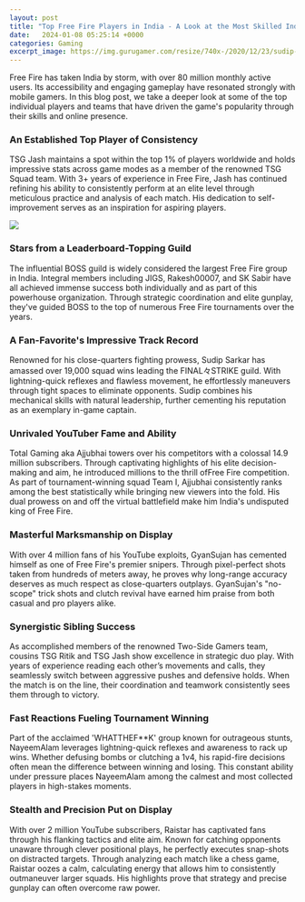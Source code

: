 ```yaml
---
layout: post
title: "Top Free Fire Players in India - A Look at the Most Skilled Individuals and Driving the Game's Popularity"
date:   2024-01-08 05:25:14 +0000
categories: Gaming
excerpt_image: https://img.gurugamer.com/resize/740x-/2020/12/23/sudip-sarkar-free-fire-082c.jpg
---
```


Free Fire has taken India by storm, with over 80 million monthly active users. Its accessibility and engaging gameplay have resonated strongly with mobile gamers. In this blog post, we take a deeper look at some of the top individual players and teams that have driven the game's popularity through their skills and online presence.
### An Established Top Player of Consistency
TSG Jash maintains a spot within the top 1% of players worldwide and holds impressive stats across game modes as a member of the renowned TSG Squad team. With 3+ years of experience in Free Fire, Jash has continued refining his ability to consistently perform at an elite level through meticulous practice and analysis of each match. His dedication to self-improvement serves as an inspiration for aspiring players.

![](https://img.gurugamer.com/resize/740x-/2020/12/23/sudip-sarkar-free-fire-082c.jpg)
### Stars from a Leaderboard-Topping Guild 
The influential BOSS guild is widely considered the largest Free Fire group in India. Integral members including JIGS, Rakesh00007, and SK Sabir have all achieved immense success both individually and as part of this powerhouse organization. Through strategic coordination and elite gunplay, they've guided BOSS to the top of numerous Free Fire tournaments over the years.
### A Fan-Favorite's Impressive Track Record
Renowned for his close-quarters fighting prowess, Sudip Sarkar has amassed over 19,000 squad wins leading the FINAL々STRIKE guild. With lightning-quick reflexes and flawless movement, he effortlessly maneuvers through tight spaces to eliminate opponents. Sudip combines his mechanical skills with natural leadership, further cementing his reputation as an exemplary in-game captain.  
### Unrivaled YouTuber Fame and Ability  
Total Gaming aka Ajjubhai towers over his competitors with a colossal 14.9 million subscribers. Through captivating highlights of his elite decision-making and aim, he introduced millions to the thrill ofFree Fire competition. As part of tournament-winning squad Team I, Ajjubhai consistently ranks among the best statistically while bringing new viewers into the fold. His dual prowess on and off the virtual battlefield make him India's undisputed king of Free Fire.
### Masterful Marksmanship on Display
With over 4 million fans of his YouTube exploits, GyanSujan has cemented himself as one of Free Fire's premier snipers. Through pixel-perfect shots taken from hundreds of meters away, he proves why long-range accuracy deserves as much respect as close-quarters outplays. GyanSujan's "no-scope" trick shots and clutch revival have earned him praise from both casual and pro players alike.
### Synergistic Sibling Success
As accomplished members of the renowned Two-Side Gamers team, cousins TSG Ritik and TSG Jash show excellence in strategic duo play. With years of experience reading each other’s movements and calls, they seamlessly switch between aggressive pushes and defensive holds. When the match is on the line, their coordination and teamwork consistently sees them through to victory.
### Fast Reactions Fueling Tournament Winning 
Part of the acclaimed 'WHATTHEF**K' group known for outrageous stunts, NayeemAlam leverages lightning-quick reflexes and awareness to rack up wins. Whether defusing bombs or clutching a 1v4, his rapid-fire decisions often mean the difference between winning and losing. This constant ability under pressure places NayeemAlam among the calmest and most collected players in high-stakes moments.
### Stealth and Precision Put on Display
With over 2 million YouTube subscribers, Raistar has captivated fans through his flanking tactics and elite aim. Known for catching opponents unaware through clever positional plays, he perfectly executes snap-shots on distracted targets. Through analyzing each match like a chess game, Raistar oozes a calm, calculating energy that allows him to consistently outmaneuver larger squads. His highlights prove that strategy and precise gunplay can often overcome raw power.